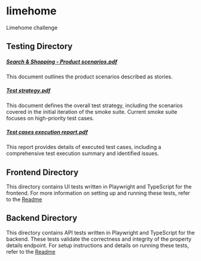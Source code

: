 # limehome
Limehome challenge

## Testing Directory
##### [Search & Shopping - Product scenarios.pdf](./Testing%20/Search%20&%20Shopping%20-%20Product%20scenarios.pdf)

This document outlines the product scenarios described as stories.

##### [Test strategy.pdf](./Testing%20/Test%20strategy.pdf)


This document defines the overall test strategy, including the scenarios covered in the initial iteration of the smoke suite. Current smoke suite focuses on high-priority test cases.

##### [Test cases execution report.pdf](./Testing%20/Test%20cases%20execution%20report.pdf)


This report provides details of executed test cases, including a comprehensive test execution summary and identified issues.

## Frontend Directory
This directory contains UI tests written in Playwright and TypeScript for the frontend. For more information on setting up and running these tests, refer to the [Readme](./Frontend/readme.md) 

## Backend Directory
This directory contains API tests written in Playwright and TypeScript for the backend. These tests validate the correctness and integrity of the property details endpoint. For setup instructions and details on running these tests, refer to the [Readme](./Backend/readme.md) 